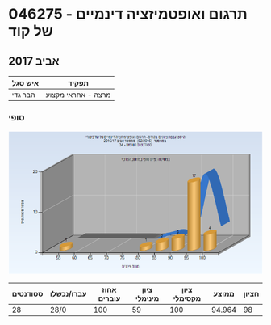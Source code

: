 # 046275 - תרגום ואופטמיזציה דינמיים של קוד

## אביב 2017

| איש סגל | תפקיד |
| ---- | ---- |
| הבר גדי | מרצה - אחראי מקצוע |

### סופי

![201602 Finals](201602/Finals.png)

| סטודנטים | עברו/נכשלו | אחוז עוברים | ציון מינימלי | ציון מקסימלי | ממוצע | חציון |
| ---- | ---- | ---- | ---- | ---- | ---- | ---- |
| 28 | 28/0 | 100 | 59 | 100 | 94.964 | 98 |

